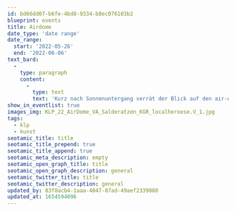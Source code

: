 ```yaml
---
id: bd66dd07-b6fe-4bd8-9334-b8ec076103b2
blueprint: events
title: Airdome
date_type: 'date range'
date_range:
  start: '2022-05-26'
  end: '2022-06-06'
text_bard:
  -
    type: paragraph
    content:
      -
        type: text
        text: 'Kurz nach Sonnenuntergang verrät der Blick auf den air-dome, was sich experimentierfreudige Köpfe tagsüber haben einfallen lassen. Der air-dome ist nachts 360° Außenprojektion und tagsüber KreativWerkstatt.'
show_in_eventlist: true
images_img: KLP_22_AirDome_VA_Salderatzen_KGR_localheroese.V_1.jpg
tags:
  - klp
  - kunst
seotamic_title: title
seotamic_title_prepend: true
seotamic_title_append: true
seotamic_meta_description: empty
seotamic_open_graph_title: title
seotamic_open_graph_description: general
seotamic_twitter_title: title
seotamic_twitter_description: general
updated_by: 83f8acb4-1aaa-4047-87ad-49aef2339080
updated_at: 1654594096
---
```

